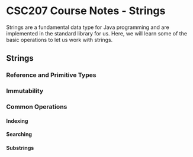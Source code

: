 # CSC207 Course Notes - Strings

Strings are a fundamental data type for Java programming and are implemented in the standard library for us.
Here, we will learn some of the basic operations to let us work with strings.

## Strings

### Reference and Primitive Types

### Immutability

### Common Operations

#### Indexing

#### Searching

#### Substrings